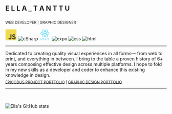 ## E L L A \_ T A N T T U

<sub>WEB DEVELOPER | GRAPHIC DESIGNER</sub>
<br/>

<p>
<img src="https://raw.githubusercontent.com/devicons/devicon/master/icons/javascript/javascript-original.svg" alt="javascript" width="35" height="35" />
 <img src="https://seeklogo.com/images/C/c-sharp-c-logo-02F17714BA-seeklogo.com.png" alt="cSharp" width="35" height="35" />
<img src="https://raw.githubusercontent.com/devicons/devicon/master/icons/react/react-original-wordmark.svg" alt="react" width="35" height="35" />
 <img src="https://decodenatura.com/static/08c5c12e5827e66576c742cd05aa8d28/bc59e/expo-logo-black.png" alt="expo" width="35" height="35" />
 <img src="https://armortechs.com/upload/image/blog/css-variables-css-3-logo.png" alt="css" width="35" height="35" />
 <img src="https://www.offidocs.com/images/logohtmlhtml5.jpg" alt="html" width="35" height="35" />
</p>

---

Dedicated to creating quality visual experiences in all forms—
from web to print, and everything in between. I bring to the
table a proven history of 6+ years composing effective design across
multiple platforms. I hope to fold in my new skills as a developer and coder to enhance this existing knowledge in design.
<br/>
<sub>[EPICODUS PROJECT PORTFOLIO](https://ellajtanttu.github.io/epicodus-portfolio/) | [GRAPHIC DESIGN PORTFOLIO](https://www.ellatanttudesign.com/)</sub>

---

<br/>

![Ella's GitHub stats](https://github-readme-stats.vercel.app/api?username=ellajtanttu&show_icons=true&theme=gotham)

<br/>
